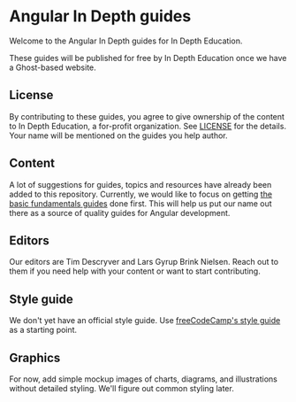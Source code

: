 # Angular In Depth guides
Welcome to the Angular In Depth guides for In Depth Education.

These guides will be published for free by In Depth Education once we have a
Ghost-based website.

## License
By contributing to these guides, you agree to give ownership of the content to
In Depth Education, a for-profit organization. See [LICENSE](./LICENSE) for the
details. Your name will be mentioned on the guides you help author.

## Content
A lot of suggestions for guides, topics and resources have already been added
to this repository. Currently, we would like to focus on getting [the basic
fundamentals guides](./fundamentals/angular-fundamentals.md) done first. This
will help us put our name out there as a source of quality guides for Angular
development.

## Editors
Our editors are Tim Descryver and Lars Gyrup Brink Nielsen. Reach out to them
if you need help with your content or want to start contributing.

## Style guide
We don't yet have an official style guide. Use [freeCodeCamp's style guide](https://github.com/freeCodeCamp/freeCodeCamp/blob/master/docs/style-guide-for-guide-articles.md)
as a starting point.

## Graphics
For now, add simple mockup images of charts, diagrams, and illustrations without
detailed styling. We'll figure out common styling later.
